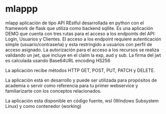 # mlappp
mlapp aplicación de tipo API REstful  desarrollada en python con el framework de flask que utiliza como backend sqllite. 
Es una aplicación DEMO que cuenta con tres rutas para el acceso a los endpoints del API: Login, Usuarios y Clientes. El acceso a los endpoint requiere autenticación simple (usuario/contraseña) y  esta restringido a usuarios con perfil de acceso asignado. La autorización para el acceso a los recursos se realiza validando un jwt, que   incluye en el claim la exp, aud y sub.   La firma del jwt es calculada usando Base64URL encoding HS256

La aplicación recibe métodos HTTP  GET, POST, PUT, PATCH y  DELETE.

La aplicación está en desarrollo y puede ser utilizada para propósitos de academia o servir como referencia para tu primer webservice y familiarizarte con los conceptos relacionados.

La aplicación esta disponible en código fuente, wsl (Windows Subsystem Linux) y como contenedor (working)
